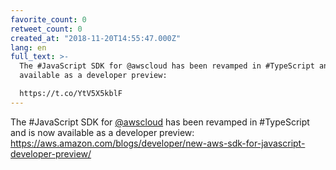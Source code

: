 ```yaml
---
favorite_count: 0
retweet_count: 0
created_at: "2018-11-20T14:55:47.000Z"
lang: en
full_text: >-
  The #JavaScript SDK for @awscloud has been revamped in #TypeScript and is now
  available as a developer preview:

  https://t.co/YtV5X5kblF
---
```


The #JavaScript SDK for [@awscloud](https://twitter.com/awscloud) has been
revamped in #TypeScript and is now available as a developer preview:
<https://aws.amazon.com/blogs/developer/new-aws-sdk-for-javascript-developer-preview/>
